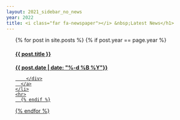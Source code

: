 ```yaml
---
layout: 2021_sidebar_no_news
year: 2022
title: <i class="far fa-newspaper"></i> &nbsp;Latest News</h1>
---
```


<ul style="list-style-type:none;">

  {% for post in site.posts %}
    {% if post.year == page.year %}
    <li>
      <a href="{{site.url}}/{{ post.url }}">
      	<div>
      	<h4>{{ post.title }}</h4>
      	<b>{{ post.date  | date: "%-d %B %Y"}}</b>

      	</div>
      </a>
    </li>
    <hr>
	  {% endif %}
  {% endfor %}
</ul>
